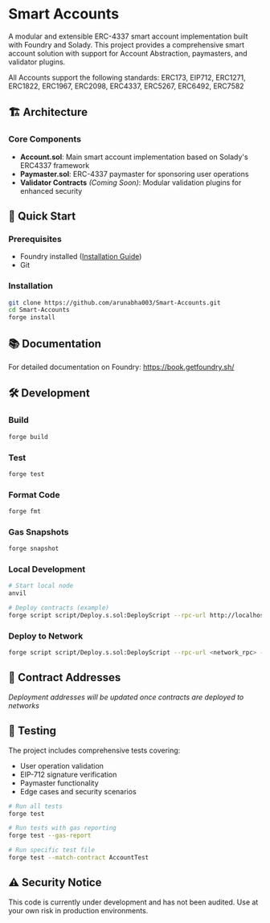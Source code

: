 # Smart Accounts

A modular and extensible ERC-4337 smart account implementation built with Foundry and Solady. This project provides a comprehensive smart account solution with support for Account Abstraction, paymasters, and validator plugins.

All Accounts support the following standards: ERC173, EIP712, ERC1271, ERC1822, ERC1967, ERC2098, ERC4337, ERC5267, ERC6492, ERC7582

## 🏗️ Architecture

### Core Components

- **Account.sol**: Main smart account implementation based on Solady's ERC4337 framework
- **Paymaster.sol**: ERC-4337 paymaster for sponsoring user operations
- **Validator Contracts** *(Coming Soon)*: Modular validation plugins for enhanced security



## 🚀 Quick Start

### Prerequisites
- Foundry installed ([Installation Guide](https://book.getfoundry.sh/getting-started/installation))
- Git

### Installation

```bash
git clone https://github.com/arunabha003/Smart-Accounts.git
cd Smart-Accounts
forge install
```

## 📚 Documentation

For detailed documentation on Foundry:
https://book.getfoundry.sh/

## 🛠️ Development

### Build

```bash
forge build
```

### Test

```bash
forge test
```

### Format Code

```bash
forge fmt
```

### Gas Snapshots

```bash
forge snapshot
```

### Local Development

```bash
# Start local node
anvil

# Deploy contracts (example)
forge script script/Deploy.s.sol:DeployScript --rpc-url http://localhost:8545 --private-key <your_private_key>
```

### Deploy to Network

```bash
forge script script/Deploy.s.sol:DeployScript --rpc-url <network_rpc> --private-key <your_private_key> --broadcast --verify
```

## 🔧 Contract Addresses

*Deployment addresses will be updated once contracts are deployed to networks*

## 🧪 Testing

The project includes comprehensive tests covering:
- User operation validation
- EIP-712 signature verification
- Paymaster functionality
- Edge cases and security scenarios

```bash
# Run all tests
forge test

# Run tests with gas reporting
forge test --gas-report

# Run specific test file
forge test --match-contract AccountTest
```


## ⚠️ Security Notice

This code is currently under development and has not been audited. Use at your own risk in production environments.

